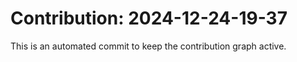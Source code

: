 # Contribution: 2024-12-24-19-37
This is an automated commit to keep the contribution graph active.
